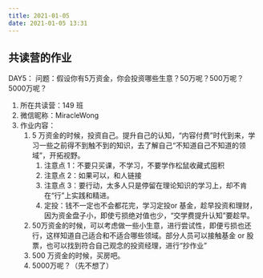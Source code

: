 ```yaml
---
title: 2021-01-05
date: 2021-01-05 13:31
---
```


## 共读营的作业  
DAY5：
问题：假设你有5万资金，你会投资哪些生意？50万呢？500万呢？5000万呢？

1. 所在共读营：149 班
2. 微信昵称：MiracleWong
3. 作业内容：
    1. 5 万资金的时候，投资自己。提升自己的认知，“内容付费”时代到来，学习一些之前得不到触不到的知识，去了解自己“不知道自己不知道的领域”，开拓视野。
        1. 注意点 1：不要只买课，不学习，不要学作松鼠收藏式囤积
        2. 注意点 2：如果可以，和人链接
        3. 注意点 3：要行动，太多人只是停留在理论知识的学习上，却不肯在“行”上实践和精进。
        4. 定投：钱不一定也不会都花完，学习定投or 基金，趁早投资和理财，因为资金盘子小，即使亏损绝对值也少，“交学费提升认知”要趁早。
    2. 50万资金的时候，可以考虑做一些小生意，进行尝试性，即便亏损也还行，这样知道自己适合和不适合哪些领域。部分人员可以接触基金 or 股票，也可以找到符合自己观念的投资经理，进行“抄作业”
    3. 500 万资金的时候，买房吧。
    4. 5000万呢？（先不想了）